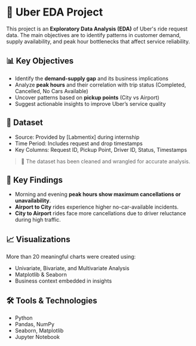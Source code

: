 # 🚖 Uber EDA Project

This project is an **Exploratory Data Analysis (EDA)** of Uber's ride request data. The main objectives are to identify patterns in customer demand, supply availability, and peak hour bottlenecks that affect service reliability.

## 📊 Key Objectives

- Identify the **demand-supply gap** and its business implications
- Analyze **peak hours** and their correlation with trip status (Completed, Cancelled, No Cars Available)
- Uncover patterns based on **pickup points** (City vs Airport)
- Suggest actionable insights to improve Uber’s service quality

## 🧾 Dataset

- Source: Provided by [Labmentix] during internship
- Time Period: Includes request and drop timestamps
- Key Columns: Request ID, Pickup Point, Driver ID, Status, Timestamps

> 📁 The dataset has been cleaned and wrangled for accurate analysis.

## 📌 Key Findings

- Morning and evening **peak hours show maximum cancellations or unavailability**.
- **Airport to City** rides experience higher no-car-available incidents.
- **City to Airport** rides face more cancellations due to driver reluctance during high traffic.

## 📈 Visualizations

More than 20 meaningful charts were created using:
- Univariate, Bivariate, and Multivariate Analysis
- Matplotlib & Seaborn
- Business context embedded in insights

## 🛠 Tools & Technologies

- Python
- Pandas, NumPy
- Seaborn, Matplotlib
- Jupyter Notebook
